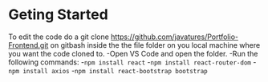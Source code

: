 # Geting Started
To edit the code do a git clone https://github.com/javatures/Portfolio-Frontend.git on gitbash inside the the file folder on you local machine where you want the code cloned to.
-Open VS Code and open the folder.
-Run the following commands:
    -`npm install react`
    -`npm install react-router-dom`
    -`npm install axios`
    -`npm install react-bootstrap bootstrap`